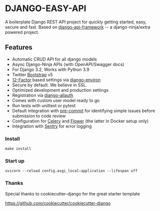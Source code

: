 # DJANGO-EASY-API 
A boilerplate Django REST API project for quickly getting started, easy, secure and fast.
Based on [django-api-framework](https://github.com/freemindcore/django-api-framework) -- a django-ninja/extra powered project.

## Features
-   Automatic CRUD API for all django models
-   Async Django-Ninja APIs (with OpenAPI/Swagger docs)
-   For Django 3.2, Works with Python 3.9
-   Twitter [Bootstrap](https://github.com/twbs/bootstrap) v5
-   [12-Factor](http://12factor.net/) based settings via [django-environ](https://github.com/joke2k/django-environ)
-   Secure by default. We believe in SSL.
-   Optimized development and production settings
-   Registration via [django-allauth](https://github.com/pennersr/django-allauth)
-   Comes with custom user model ready to go
-   Run tests with unittest or pytest
-   Default integration with [pre-commit](https://github.com/pre-commit/pre-commit) for identifying simple issues before submission to code review
-   Configuration for [Celery](https://docs.celeryq.dev) and [Flower](https://github.com/mher/flower) (the latter in Docker setup only)
-   Integration with [Sentry](https://sentry.io/welcome/) for error logging

### Install
`make install
`
### Start up
`uvicorn --reload config.asgi_local:application --lifespan off`

### Thanks 
Special thanks to cookiecutter-django for the great starter template

https://github.com/cookiecutter/cookiecutter-django
